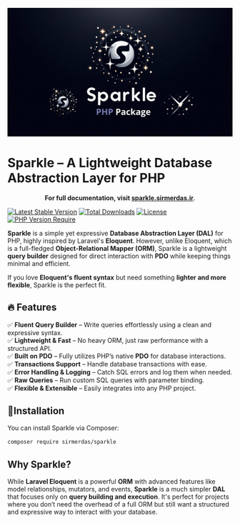 ![Sparkle](./img/banner.jpg)

# Sparkle – A Lightweight Database Abstraction Layer for PHP  

<p align="center">
<strong>For full documentation, visit <a href="https://sparkle.sirmerdas.ir">sparkle.sirmerdas.ir</a></strong>.
</p>

[![Latest Stable Version](http://poser.pugx.org/sirmerdas/sparkle/v)](https://packagist.org/packages/sirmerdas/sparkle) [![Total Downloads](http://poser.pugx.org/sirmerdas/sparkle/downloads)](https://packagist.org/packages/sirmerdas/sparkle) [![License](http://poser.pugx.org/sirmerdas/sparkle/license)](https://packagist.org/packages/sirmerdas/sparkle) [![PHP Version Require](http://poser.pugx.org/sirmerdas/sparkle/require/php)](https://packagist.org/packages/sirmerdas/sparkle)

**Sparkle** is a simple yet expressive **Database Abstraction Layer (DAL)** for PHP, highly inspired by Laravel's **Eloquent**. However, unlike Eloquent, which is a full-fledged **Object-Relational Mapper (ORM)**, Sparkle is a lightweight **query builder** designed for direct interaction with **PDO** while keeping things minimal and efficient.  

If you love **Eloquent's fluent syntax** but need something **lighter and more flexible**, Sparkle is the perfect fit.  

## 🔥 Features  

✅ **Fluent Query Builder** – Write queries effortlessly using a clean and expressive syntax.  
✅ **Lightweight & Fast** – No heavy ORM, just raw performance with a structured API.  
✅ **Built on PDO** – Fully utilizes PHP’s native **PDO** for database interactions.  
✅ **Transactions Support** – Handle database transactions with ease.  
✅ **Error Handling & Logging** – Catch SQL errors and log them when needed.  
✅ **Raw Queries** – Run custom SQL queries with parameter binding.  
✅ **Flexible & Extensible** – Easily integrates into any PHP project.  

## 🚀Installation  

You can install Sparkle via Composer:  

```bash
composer require sirmerdas/sparkle
```

## Why Sparkle?  

While **Laravel Eloquent** is a powerful **ORM** with advanced features like model relationships, mutators, and events, **Sparkle** is a much simpler **DAL** that focuses only on **query building and execution**. It's perfect for projects where you don’t need the overhead of a full ORM but still want a structured and expressive way to interact with your database.  
